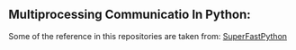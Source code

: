 ## Multiprocessing Communicatio In Python:

Some of the reference in this repositories are taken from: [SuperFastPython](https://superfastpython.com/)
